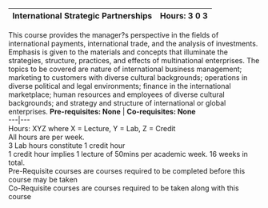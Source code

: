 **International Strategic Partnerships** | **Hours: 3 0 3**  
---|---  
This course provides the manager?s perspective in the fields of international payments, international trade, and the analysis of investments. Emphasis is given to the materials and concepts that illuminate the strategies, structure, practices, and effects of multinational enterprises. The topics to be covered are nature of international business management; marketing to customers with diverse cultural backgrounds; operations in diverse political and legal environments; finance in the international marketplace; human resources and employees of diverse cultural backgrounds; and strategy and structure of international or global enterprises.
**Pre-requisites: None** | **Co-requisites: None**  
---|---  
Hours: XYZ where X = Lecture, Y = Lab, Z = Credit  
All hours are per week.  
3 Lab hours constitute 1 credit hour  
1 credit hour implies 1 lecture of 50mins per academic week. 16 weeks in total.  
Pre-Requisite courses are courses required to be completed before this course may be taken  
Co-Requisite courses are courses required to be taken along with this course
